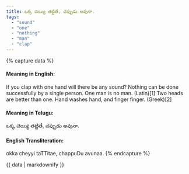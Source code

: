 ```yaml
---
title: ఒక్క చెయ్యి తట్టితే, చప్పుడు అవునా.
tags:
  - "sound"
  - "one"
  - "nothing"
  - "man"
  - "clap"
---
```


{% capture data %}
#### Meaning in English:
If you clap with one hand will there be any sound?
Nothing can be done successfully by a single person.
One man is no man. (Latin)[1]
Two heads are better than one.
Hand washes hand, and finger finger. (Greek)[2]

#### Meaning in Telugu:
ఒక్క చెయ్యి తట్టితే, చప్పుడు అవునా.

#### English Transliteration:
okka cheyyi taTTitae, chappuDu avunaa.
{% endcapture %}

<div class="notice">{{ data | markdownify }}</div>

